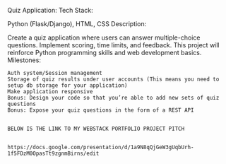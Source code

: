 Quiz Application:
Tech Stack:

Python (Flask/Django), HTML, CSS
Description:

Create a quiz application where users can answer multiple-choice questions. Implement scoring, time limits, and feedback. This project will reinforce Python programming skills and web development basics.
Milestones:

    Auth system/Session management
    Storage of quiz results under user accounts (This means you need to setup db storage for your application)
    Make application responsive
    Bonus: Design your code so that you’re able to add new sets of quiz questions
    Bonus: Expose your quiz questions in the form of a REST API


    BELOW IS THE LINK TO MY WEBSTACK PORTFOLIO PROJECT PITCH
    
    
    https://docs.google.com/presentation/d/1a9N8qQjGeW3gUqbUrh-1f5FDzM0OpasTt9zgnmBirns/edit
